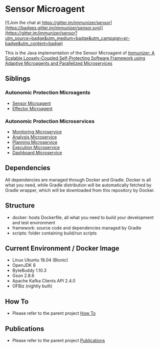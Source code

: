 # Sensor Microagent

[![Join the chat at https://gitter.im/immunizer/sensor](https://badges.gitter.im/immunizer/sensor.svg)](https://gitter.im/immunizer/sensor?utm_source=badge&utm_medium=badge&utm_campaign=pr-badge&utm_content=badge)

This is the Java implementation of the Sensor Microagent of [Immunizer: A Scalable Loosely-Coupled Self-Protecting Software Framework using Adaptive Microagents and Parallelized Microservices](https://github.com/oiraqi/immunizer)

## Siblings
### Autonomic Protection Microagents
- [Sensor Microagent](https://github.com/oiraqi/immunizer/tree/master/microagents/sensor)
- [Effector Microagent](https://github.com/oiraqi/immunizer/tree/master/microagents/effector)
### Autonomic Protection Microservices
- [Monitoring Microservice](https://github.com/oiraqi/immunizer/tree/master/microservices/monitor)
- [Analysis Microservice](https://github.com/oiraqi/immunizer/tree/master/microservices/analyzer)
- [Planning Microservice](https://github.com/oiraqi/immunizer/tree/master/microservices/planner)
- [Execution Microservice](https://github.com/oiraqi/immunizer/tree/master/microservices/executor)
- [Dashboard Microservice](https://github.com/oiraqi/immunizer/tree/master/microservices/dashboard)

## Dependencies

All dependencies are managed through Docker and Gradle. Docker is all what you need, while Gradle distribution will be automatically fetched by Gradle wrapper, which will be downloaded from this repository by Docker.

## Structure
- docker: hosts Dockerfile, all what you need to build your development and test environment
- framework: source code and dependencies managed by Gradle
- scripts: folder containing build/run scripts

## Current Environment / Docker Image
- Linux Ubuntu 18.04 (Bionic)
- OpenJDK 8
- ByteBuddy 1.10.3
- Gson 2.8.6
- Apache Kafka Clients API 2.4.0
- OFBiz (nightly built)

## How To
- Please refer to the parent project [How To](https://github.com/oiraqi/immunizer#how-to)

## Publications
- Please refer to the parent project [Publications](https://github.com/oiraqi/immunizer#publications)
